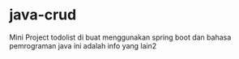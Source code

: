 # java-crud
Mini Project todolist di buat menggunakan spring boot dan bahasa pemrograman java
ini adalah info yang lain2